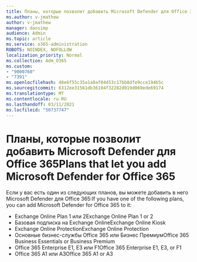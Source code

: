 ```yaml
---
title: Планы, которые позволит добавить Microsoft Defender для Office 365
ms.author: v-jmathew
author: v-jmathew
manager: dansimp
audience: Admin
ms.topic: article
ms.service: o365-administration
ROBOTS: NOINDEX, NOFOLLOW
localization_priority: Normal
ms.collection: Adm_O365
ms.custom:
- "9000760"
- "7391"
ms.openlocfilehash: 48e6f55c35a1a0af04453c17bb8dfe9cce194b5c
ms.sourcegitcommit: 6312ee31561db36104f32282d019d069ede69174
ms.translationtype: MT
ms.contentlocale: ru-RU
ms.lasthandoff: 03/11/2021
ms.locfileid: "50737747"
---
```

# <a name="plans-that-let-you-add-microsoft-defender-for-office-365"></a><span data-ttu-id="143dd-102">Планы, которые позволит добавить Microsoft Defender для Office 365</span><span class="sxs-lookup"><span data-stu-id="143dd-102">Plans that let you add Microsoft Defender for Office 365</span></span>

<span data-ttu-id="143dd-103">Если у вас есть один из следующих планов, вы можете добавить в него Microsoft Defender для Office 365:</span><span class="sxs-lookup"><span data-stu-id="143dd-103">If you have one of the following plans, you can add Microsoft Defender for Office 365 to it:</span></span>

- <span data-ttu-id="143dd-104">Exchange Online Plan 1 или 2</span><span class="sxs-lookup"><span data-stu-id="143dd-104">Exchange Online Plan 1 or 2</span></span>
- <span data-ttu-id="143dd-105">Базовая подписка на Exchange Online</span><span class="sxs-lookup"><span data-stu-id="143dd-105">Exchange Online Kiosk</span></span>
- <span data-ttu-id="143dd-106">Exchange Online Protection</span><span class="sxs-lookup"><span data-stu-id="143dd-106">Exchange Online Protection</span></span>
- <span data-ttu-id="143dd-107">Основные бизнес-службы Office 365 или Бизнес Премиум</span><span class="sxs-lookup"><span data-stu-id="143dd-107">Office 365 Business Essentials or Business Premium</span></span>
- <span data-ttu-id="143dd-108">Office 365 Enterprise E1, E3 или F1</span><span class="sxs-lookup"><span data-stu-id="143dd-108">Office 365 Enterprise E1, E3, or F1</span></span>
- <span data-ttu-id="143dd-109">Office 365 A1 или A3</span><span class="sxs-lookup"><span data-stu-id="143dd-109">Office 365 A1 or A3</span></span>
